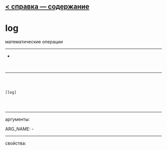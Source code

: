 [< справка — содержание](index.html)
---

# log


математические операции

---

-
<br>


---


```



[log]


            
```

---
аргументы:

ARG_NAME: -<br>

---
свойства:


